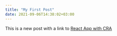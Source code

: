 ```yaml
---
title: "My First Post"
date: 2021-09-06T14:38:02+03:00
---
```


This is a new post with a link to [React App with CRA](/react-cra-page)